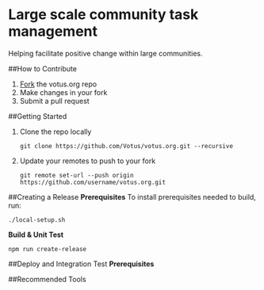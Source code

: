 Large scale community task management
============================================

Helping facilitate positive change within large communities.

##How to Contribute

1. [Fork](https://help.github.com/articles/fork-a-repo) the votus.org repo
2. Make changes in your fork
3. Submit a pull request

##Getting Started

1. Clone the repo locally

    `git clone https://github.com/Votus/votus.org.git --recursive`

2. Update your remotes to push to your fork

    `git remote set-url --push origin https://github.com/username/votus.org.git`

##Creating a Release 
**Prerequisites**
To install prerequisites needed to build, run:

    ./local-setup.sh

**Build & Unit Test**

    npm run create-release

##Deploy and Integration Test
**Prerequisites**

##Recommended Tools
